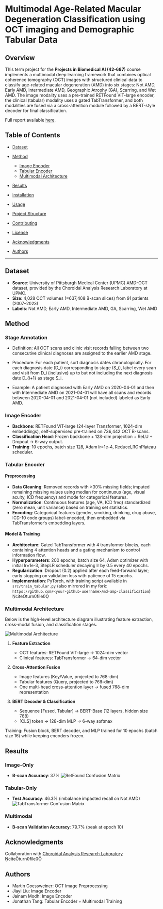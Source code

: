 # Multimodal Age-Related Macular Degeneration Classification using OCT imaging and Demographic Tabular Data


## Overview

This term project for the **Projects in Biomedical AI (42-687)** course implements a multimodal deep learning framework that combines optical coherence tomography (OCT) images with structured clinical data to classify age-related macular degeneration (AMD) into six stages: Not AMD, Early AMD, Intermediate AMD, Geographic Atrophy (GA), Scarring, and Wet AMD. The image modality uses a pre-trained RETFound ViT-large encoder, the clinical (tabular) modality uses a gated TabTransformer, and both modalities are fused via a cross-attention module followed by a BERT-style decoder for final classification.

Full report available [here](https://github.com/<your-github-username>/md-amp-classification/blob/main/AIBME_final_report.pdf).

## Table of Contents

* [Dataset](#dataset)
* [Method](#method)

  * [Image Encoder](#image-encoder)
  * [Tabular Encoder](#tabular-encoder)
  * [Multimodal Architecture](#multimodal-architecture)
* [Results](#results)
* [Installation](#installation)
* [Usage](#usage)
* [Project Structure](#project-structure)
* [Contributing](#contributing)
* [License](#license)
* [Acknowledgments](#acknowledgments)
* [Authors](#authors)

---

## Dataset

* **Source**: University of Pittsburgh Medical Center (UPMC) AMD-OCT dataset, provided by the Choroidal Analysis Research Laboratory at UPMC.
* **Size**: 4,028 OCT volumes (≈637,408 B-scan slices) from 91 patients (2007–2023)
* **Labels**: Not AMD, Early AMD, Intermediate AMD, GA, Scarring, Wet AMD

## Method

### Stage Annotation
* Definition: All OCT scans and clinic visit records falling between two consecutive clinical diagnoses are assigned to the earlier AMD stage.

* Procedure: For each patient, sort diagnosis dates chronologically. For each diagnosis date (D_i) corresponding to stage (S_i), label every scan and visit from D_i (inclusive) up to but not including the next diagnosis date D_{i+1} as stage S_i.

* Example: A patient diagnosed with Early AMD on 2020-04-01 and then with Intermediate AMD on 2021-04-01 will have all scans and records between 2020-04-01 and 2021-04-01 (not included) labeled as Early AMD.

### Image Encoder

* **Backbone**: RETFound ViT-large (24-layer Transformer, 1024-dim embeddings), self-supervised pre-trained on 736,442 OCT B-scans.
* **Classification Head**: Frozen backbone + 128-dim projection + ReLU + Dropout → 6-way output.
* **Training**: 10 epochs, batch size 128, Adam lr=1e-4, ReduceLROnPlateau scheduler.

### Tabular Encoder

#### Preprocessing

* **Data Cleaning**: Removed records with >30% missing fields; imputed remaining missing values using median for continuous (age, visual acuity, ICD frequency) and mode for categorical features.
* **Normalization**: Continuous features (age, VA, ICD freq) standardized (zero mean, unit variance) based on training set statistics.
* **Encoding**: Categorical features (gender, smoking, drinking, drug abuse, ICD-10 code groups) label-encoded, then embedded via TabTransformer’s embedding layers.

#### Model & Training

* **Architecture**: Gated TabTransformer with 4 transformer blocks, each containing 4 attention heads and a gating mechanism to control information flow.
* **Hyperparameters**: 200 epochs, batch size 64, Adam optimizer with initial lr=1e-3, StepLR scheduler decaying lr by 0.5 every 40 epochs.
* **Regularization**: Dropout (0.2) applied after each feed-forward layer; early stopping on validation loss with patience of 15 epochs.
* **Implementation**: PyTorch, with training script available in `src/train_tabular.py` (also mirrored in my fork: `https://github.com/<your-github-username>/md-amp-classification`) citeturn0file0

### Multimodal Architecture

Below is the high-level architecture diagram illustrating feature extraction, cross-modal fusion, and classification stages.

![Multimodal Architecture](images/mutilmodal_architecture.png)

1. **Feature Extraction**

   * OCT features: RETFound ViT-large → 1024-dim vector
   * Clinical features: TabTransformer → 64-dim vector
2. **Cross-Attention Fusion**

   * Image features (Key/Value, projected to 768-dim)
   * Tabular features (Query, projected to 768-dim)
   * One multi-head cross-attention layer → fused 768-dim representation
3. **BERT Decoder & Classification**

   * Sequence \[Fused, Tabular] → BERT-Base (12 layers, hidden size 768)
   * \[CLS] token → 128-dim MLP → 6-way softmax

Training: Fusion block, BERT decoder, and MLP trained for 10 epochs (batch size 16) while keeping encoders frozen.

## Results

### Image-Only

* **B-scan Accuracy**: 37%
![RetFound Confusion Matrix](images/retfound_confusion_matrix.png)

### Tabular-Only

* **Test Accuracy**: 46.3% (imbalance impacted recall on Not AMD)
![TabTransformer Confusion Matrix](images/tabtransformer_confusion_matrix.png)

### Multimodal

* **B-scan Validation Accuracy**: 79.7% (peak at epoch 10)


## Acknowledgments

Collaboration with [Choroidal Analysis Research Laboratory](https://ophthalmology.pitt.edu/research/basic-science-research/laboratories/choroidal-analysis-research-laboratory) citeturn0file0

## Authors

* Martin Goessweiner: OCT Image Preprocessing
* Jiayi Liu: Image Encoder
* Jainam Modh: Image Encoder
* Jonathan Tang: Tabular Encoder + Multimodal Training



